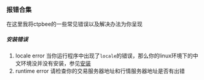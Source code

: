 ### 报错合集

在这里我将ctpbee的一些常见错误以及解决办法为你呈现

##### 安装错误
1. locale error
当你运行程序中出现了`locale`的错误，那么你的linux环境下的中文环境没并没有安装，参见[安装](install.md)
2. runtime error
请检查你的交易服务器地址和行情服务器地址是否有出错 
